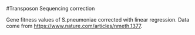 #Transposon Sequencing correction

Gene fitness values of S.pneumoniae corrected with linear regression.
Data come from https://www.nature.com/articles/nmeth.1377.